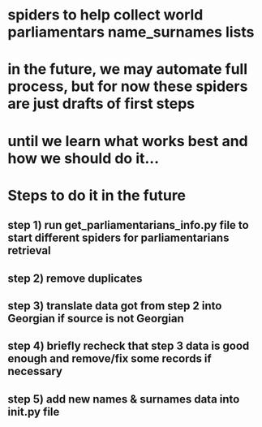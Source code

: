 # spiders to help collect world parliamentars name_surnames lists

# in the future, we may automate full process, but for now these spiders are just drafts of first steps
# until we learn what works best and how we should do it...

# Steps to do it in the future
## step 1) run get_parliamentarians_info.py file to start different spiders for parliamentarians retrieval
## step 2) remove duplicates
## step 3) translate data got from step 2 into Georgian if source is not Georgian
## step 4) briefly recheck that step 3 data is good enough and remove/fix some records if necessary
## step 5) add new names & surnames data into __init__.py file
